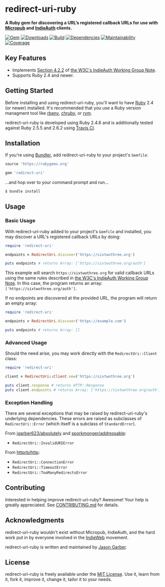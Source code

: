 # redirect-uri-ruby

**A Ruby gem for discovering a URL’s registered callback URLs for use with [Micropub](https://indieweb.org/Micropub) and [IndieAuth](https://indieweb.org/IndieAuth) clients.**

[![Gem](https://img.shields.io/gem/v/redirect-uri.svg?style=for-the-badge)](https://rubygems.org/gems/redirect-uri)
[![Downloads](https://img.shields.io/gem/dt/redirect-uri.svg?style=for-the-badge)](https://rubygems.org/gems/redirect-uri)
[![Build](https://img.shields.io/travis/com/jgarber623/redirect-uri-ruby/master.svg?style=for-the-badge)](https://travis-ci.com/jgarber623/redirect-uri-ruby)
[![Dependencies](https://img.shields.io/depfu/jgarber623/redirect-uri-ruby.svg?style=for-the-badge)](https://depfu.com/github/jgarber623/redirect-uri-ruby)
[![Maintainability](https://img.shields.io/codeclimate/maintainability/jgarber623/redirect-uri-ruby.svg?style=for-the-badge)](https://codeclimate.com/github/jgarber623/redirect-uri-ruby)
[![Coverage](https://img.shields.io/codeclimate/c/jgarber623/redirect-uri-ruby.svg?style=for-the-badge)](https://codeclimate.com/github/jgarber623/redirect-uri-ruby/code)

## Key Features

- Implements [Section 4.2.2](https://www.w3.org/TR/indieauth/#redirect-url) of [the W3C's IndieAuth Working Group Note](https://www.w3.org/TR/indieauth/).
- Supports Ruby 2.4 and newer.

## Getting Started

Before installing and using redirect-uri-ruby, you'll want to have [Ruby](https://www.ruby-lang.org) 2.4 (or newer) installed. It's recommended that you use a Ruby version managment tool like [rbenv](https://github.com/rbenv/rbenv), [chruby](https://github.com/postmodern/chruby), or [rvm](https://github.com/rvm/rvm).

redirect-uri-ruby is developed using Ruby 2.4.6 and is additionally tested against Ruby 2.5.5 and 2.6.2 using [Travis CI](https://travis-ci.com/jgarber623/redirect-uri-ruby).

## Installation

If you're using [Bundler](https://bundler.io), add redirect-uri-ruby to your project's `Gemfile`:

```ruby
source 'https://rubygems.org'

gem 'redirect-uri'
```

…and hop over to your command prompt and run…

```sh
$ bundle install
```

## Usage

### Basic Usage

With redirect-uri-ruby added to your project's `Gemfile` and installed, you may discover a URL's registered callback URLs by doing:

```ruby
require 'redirect-uri'

endpoints = RedirectUri.discover('https://sixtwothree.org')

puts endpoints # returns Array: ['https://sixtwothree.org/auth']
```

This example will search `https://sixtwothree.org` for valid callback URLs using the same rules described in [the W3C's IndieAuth Working Group Note](https://www.w3.org/TR/indieauth/#redirect-url). In this case, the program returns an array: `['https://sixtwothree.org/auth']`.

If no endpoints are discovered at the provided URL, the program will return an empty array:

```ruby
require 'redirect-uri'

endpoints = RedirectUri.discover('https://example.com')

puts endpoints # returns Array: []
```

### Advanced Usage

Should the need arise, you may work directly with the `RedirectUri::Client` class:

```ruby
require 'redirect-uri'

client = RedirectUri::Client.new('https://sixtwothree.org')

puts client.response # returns HTTP::Response
puts client.endpoints # returns Array: ['https://sixtwothree.org/auth']
```

### Exception Handling

There are several exceptions that may be raised by redirect-uri-ruby's underlying dependencies. These errors are raised as subclasses of `RedirectUri::Error` (which itself is a subclass of `StandardError`).

From [jgarber623/absolutely](https://github.com/jgarber623/absolutely) and  [sporkmonger/addressable](https://github.com/sporkmonger/addressable):

- `RedirectUri::InvalidURIError`

From [httprb/http](https://github.com/httprb/http):

- `RedirectUri::ConnectionError`
- `RedirectUri::TimeoutError`
- `RedirectUri::TooManyRedirectsError`

## Contributing

Interested in helping improve redirect-uri-ruby? Awesome! Your help is greatly appreciated. See [CONTRIBUTING.md](https://github.com/jgarber623/redirect-uri-ruby/blob/master/CONTRIBUTING.md) for details.

## Acknowledgments

redirect-uri-ruby wouldn't exist without Micropub, IndieAuth, and the hard work put in by everyone involved in the [IndieWeb](https://indieweb.org) movement.

redirect-uri-ruby is written and maintained by [Jason Garber](https://sixtwothree.org).

## License

redirect-uri-ruby is freely available under the [MIT License](https://opensource.org/licenses/MIT). Use it, learn from it, fork it, improve it, change it, tailor it to your needs.
